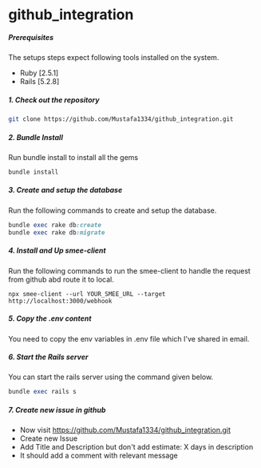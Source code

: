 # github_integration

##### Prerequisites

The setups steps expect following tools installed on the system.

- Ruby [2.5.1]
- Rails [5.2.8]

##### 1. Check out the repository

```bash
git clone https://github.com/Mustafa1334/github_integration.git
```

##### 2. Bundle Install

Run bundle install to install all the gems

```ruby
bundle install
```

##### 3. Create and setup the database

Run the following commands to create and setup the database.

```ruby
bundle exec rake db:create
bundle exec rake db:migrate
```

##### 4. Install and Up smee-client

Run the following commands to run the smee-client to handle the request from github abd route it to local.

```node
npx smee-client --url YOUR_SMEE_URL --target http://localhost:3000/webhook

```

##### 5. Copy the .env content

You need to copy the env variables in .env file which I've shared in email.


##### 6. Start the Rails server

You can start the rails server using the command given below.

```ruby
bundle exec rails s
```

##### 7. Create new issue in github

  - Now visit https://github.com/Mustafa1334/github_integration.git
  - Create new Issue
  - Add Title and Description but don't add estimate: X days in description
  - It should add a comment with relevant message

